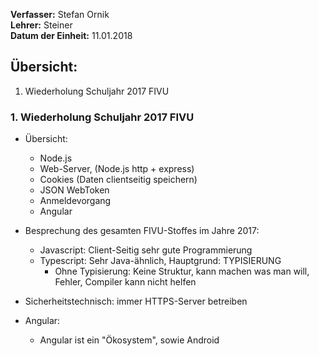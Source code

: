 **Verfasser:** Stefan Ornik   
**Lehrer:** Steiner   
**Datum der Einheit:** 11.01.2018
   
## Übersicht: 

1. Wiederholung Schuljahr 2017 FIVU

### 1. Wiederholung Schuljahr 2017 FIVU

- Übersicht:
    - Node.js
    - Web-Server, (Node.js http + express)
    - Cookies (Daten clientseitig speichern)
    - JSON WebToken
    - Anmeldevorgang
    - Angular

- Besprechung des gesamten FIVU-Stoffes im Jahre 2017:
     - Javascript: Client-Seitig sehr gute Programmierung
     - Typescript: Sehr Java-ähnlich, Hauptgrund: TYPISIERUNG
	   - Ohne Typisierung: Keine Struktur, kann machen was man will, Fehler, Compiler kann nicht 	helfen

- Sicherheitstechnisch: immer HTTPS-Server betreiben

- Angular:
     - Angular ist ein "Ökosystem", sowie Android
